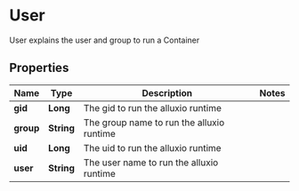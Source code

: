 

# User

User explains the user and group to run a Container
## Properties

Name | Type | Description | Notes
------------ | ------------- | ------------- | -------------
**gid** | **Long** | The gid to run the alluxio runtime | 
**group** | **String** | The group name to run the alluxio runtime | 
**uid** | **Long** | The uid to run the alluxio runtime | 
**user** | **String** | The user name to run the alluxio runtime | 



